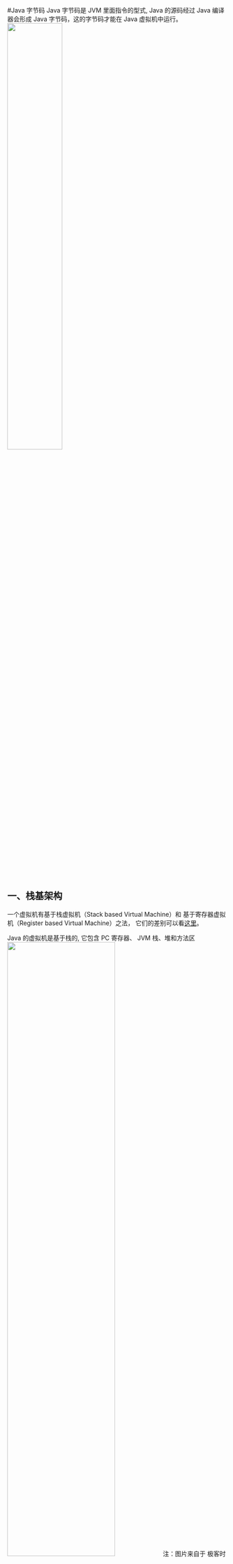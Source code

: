 #Java 字节码
Java 字节码是 JVM 里面指令的型式, Java 的源码经过 Java 编译器会形成 Java 字节码，这的字节码才能在 Java 虚拟机中运行。
<img src="img/java_byte_1.png" width="50%" height="50%">

## 一、栈基架构
一个虚拟机有基于栈虚拟机（Stack based Virtual Machine）和 基于寄存器虚拟机（Register based Virtual Machine）之法， 它们的差别可以看[这里](https://markfaction.wordpress.com/2012/07/15/stack-based-vs-register-based-virtual-machine-architecture-and-the-dalvik-vm/)。

Java 的虚拟机是基于栈的, 它包含 PC 寄存器、 JVM 栈、堆和方法区
<img src="img/java_byte_2.png" width="70%" height="60%">
注：图片来自于 极客时间专栏《深入拆解 Java 虚拟机》

- **PC 寄存器（program counter)**: Java 程序里面的每一个运行的线程，都有一个 PC 寄存器存储着当前指令的地址。

- **JVM 栈**：对于每一个线程，栈 是用来存放局部变量、方法参数以及返回值的

- **堆**：所有线程共享的内存区域，存放着对象（类的实例化和数组）。对象由垃圾回收器进行再分配

- **方法区**：对于每一个加载的类，方法区里面都存放着方法的代码，以及符号表（对象或字段的引用）以及常量池中的常量

JVM 的栈是由一系列的 Frame 组成的，它包含

<img src="img/java_byte_3.png" width="40%" height="40%">
注：图片来自[JVM 内部原理（六）— Java 字节码基础之一](https://www.cnblogs.com/richaaaard/p/6214929.html)

- 一个局部变量数组(Local Variables), 索引从 0 到数组长度减一。数据的长度由编译器计算。除了 **long** 和 **double** 类型值需要两个局部变量的空间存储外，其他类型的值都可以存储在一个局部变量里；

- 一个用来存储中间变量的操作栈(Operand Stack)。该中间变量的作用充当指令的操作数，或者存放方法调用的参数。它是一个后进先出（LIFO）栈

## 二、JVM 数据类型
JVM 定义的数据类型有：

- 基本数据类型：
  - 数字类型
  
 | 类型 | 位数|
| --- | --- |
|byte| 8位 | 
|short| 16位|
|int | 32 位|
|long | 64 位 |
|char | 16 位|
| float | 32 位 单精度|
|double | 64 位 双精度|
 
  - boolean 类型
  - returenAdress: 指令指针，指向一条虚拟机指令的操作码
  
- 引用类型

    - 类类型 class type
    - 集合类型 array type
    - 接口类型 interface type
  
## 三、指令
Java 字节码的指令有一个 JVM 数据类型前缀和操作名组成，例如 idd 指令是由 "i" 表示 int 类型数据和 “add"相加操作组成，因此 iadd 表示对 int 类型数值求和。

根据指令的性质，可以分为以下类型：

- 加载和存储指令
- 运算指令
- 转移指令
- 对象创建和访问指令
- 操作数栈管理指令
- 控制转移指令
- 方法调用和返回指令
- 异常处理指令
- 同步指令

下面有详细的说明

#### 1.加载和存储指令
加载和存储指令用于数据在栈帧（Frame）中的局部变量数组（Local Variables）和操作栈（Operand Stack）之间来回传输；

具体为:

- 将一个局部变量加载到操作栈： iload, xxxload
- 将一个数值从操作数栈存储到局部变量表： istore,  xxxstore
- 将一个常量加载到操作数栈：bipush, xxxpush,  iconst_xxx, ladc_w, ladc2_w, aconst_null 等
- 扩充局部变量表的访问索引的指令： wide

例如：
例子1：
Calc.java 文件

```java
public class Calc {
	public int calc(){
		int a = 100;
		int b = 200;
		int c = 300;
		return (a + b ) * c;
	}
}
```
通过命令
> javac Calc.java  

会生成 Calc.class 文件
然后在通过命令 javap 可以看到相应的字节码

> javap -v Calc.class

相应的字节码

```java
  public int calc();
    descriptor: ()I
    flags: ACC_PUBLIC
    Code:
      stack=2, locals=4, args_size=1
         0: bipush        100
         2: istore_1
         3: sipush        200
         6: istore_2
         7: sipush        300
        10: istore_3
        11: iload_1
        12: iload_2
        13: iadd
        14: iload_3
        15: imul
        16: ireturn
```
执行过程

<img src="img/java_byte_4.png" width="70%" height="60%">
<img src="img/java_byte_5.png" width="70%" height="60%">
<img src="img/java_byte_6.png" width="70%" height="60%">

*注：图片来自于周志明《深入理解 Java 虚拟机》*


#### 2.运算指令
运算指令用于对两个操作栈上的值进行某种特定运算，并把结果重新存入到操作栈顶。
分为两类：对整形数据进行运算的指令和对浮点型数据进行运算的指令。

- 加法指令： iadd, ladd, fadd, dadd
- 减法指令： isub, lsub, fsub, dsub
- 乘法指令： imul, lmul, fmul, dmul
- 除法指令： idiv, ldiv, fdiv, ddiv
- 求余指令： irem, lrem, frem, drem
- 取反指令： ineg, lneg, fneg, dneg
- 位移指令： ishl, ishr, iushr, lshl, lshr, lushr
- 按位或指令：ior, lor
- 按位与指令： iand, land
- 按位异或指令：ixor, lxor
- 局部变量自增指令：iinc
- 比较指令：dcmpg, dcmpl, fcmpg, fcmpl, lcmp

上面例子1中的执行偏移地址13指令 iadd 就是将操作栈顶中两个数 200 加上 100, 再把它的和 300 压回栈。

在除非指令（idiv, ldiv）以及求余指令（irem 和 lrem ）中， 当出现除数为零时会导致虚拟机抛出 ArithmeticException 异常

#### 3.转换指令
转换指令可以将两种不同的数值类型进行相互转换，一般用于显示类型转换
包含： i2b, i2c, i2s, l2i, f2i, f2l, d2i, d2l 和 d2f
其中 i 是 int, b 是 byte, c 是 char, s 是 short, l 是long, f 是 float, d 是 double 类型

例子2：
java 源码

```java
public class Test {
	public static void main(String[] args) {
			long zz = 10000;
			int yy = (int)zz;
			int a = 1;
			int b = 2;
			int c = a + b;
		}
}
```
用 javap 生成的字节码是

```java
  public static void main(java.lang.String[]);
    descriptor: ([Ljava/lang/String;)V
    flags: ACC_PUBLIC, ACC_STATIC
    Code:
      stack=2, locals=7, args_size=1
         0: ldc2_w        #2                  // long 10000l , 将常量 1000l 加载到操作栈
         3: lstore_1
         4: lload_1
         5: l2i         // 这里对应 int yy = (int)zz; 进行强转
         6: istore_3
         7: iconst_1
         8: istore        4
        10: iconst_2
        11: istore        5
        13: iload         4
        15: iload         5
        17: iadd
        18: istore        6
        20: return
}
```

#### 4.对象创建与访问指令
在 Java　中一切皆为对象，类实例和数组都是对象，但是 Java 虚拟机对类实例和数组的创建与操作使用了不同的字节码指令。

- 创建类实例的指令： new
- 创建数组的指令： newarray, anewarry, multianewarray
- 访问类字段（static 字段）和实例字段（非 static 字段）的指令： getfield, putfield, getstatic, putstatic
- 把一个数组元素加载到操作栈的指令： baload, caload, saload, iaload, laload, faload, daload, aaload
- 把一个操作数栈的值存储到数组元素中的指令： bastore, castore, sastore, iastore, fastore, dastore, aastore
- 取数组长度的指令 ： arraylength
- 检查类实例类型的指令： instanceof, checkcast

例3：

```java
public class Test {

    public static void main(String[] args) {
        ByteTest byteTest = new ByteTest();
        byteTest.name = "zhangsan";
        byteTest.age = 13;

        String[] list = new String[1];
        list[0] = "one";
        int size = list.length;
    }

    public static class ByteTest{

        public static String name;

        public int age;
    }
}
```
生成的部分字节码

```java
 public static void main(java.lang.String[]);
    descriptor: ([Ljava/lang/String;)V
    flags: ACC_PUBLIC, ACC_STATIC
    Code:
      stack=3, locals=4, args_size=1
         0: new           #2                  // new 指令，new 一个 ByteTest 对象
         3: dup
         4: invokespecial #3                  // Method com/yxhuang/temp/Test$ByteTest."<init>":()V
         7: astore_1
         8: aload_1
         9: pop
        10: ldc           #4                  // String zhangsan
        12: putstatic     #5                  // 访问 ByteTest 静态字段 name
        15: aload_1
        16: bipush        13
        18: putfield      #6                  // 访问 ByteTest 实例的字段 age
        21: iconst_1
        22: anewarray     #7                  // 创建数组
        25: astore_2
        26: aload_2
        27: iconst_0
        28: ldc           #8                  // String one
        30: aastore
        31: aload_2
        32: arraylength                     // 取数组的长度
        33: istore_3
        34: return

```

#### 5.操作数栈管理指令
包括

- 将操作数栈的栈顶一个或两个元素出栈： pop, pop2
- 复制栈顶一个或两个数值并将复制值或双份的复制值重新压入栈顶：dup, dup2, dup_x1, dup_x2, dup2_x1, dup2_x2;
- 将栈最顶端的两个数值互换： swap

其中 pop 是将栈顶一个元素出栈，pop2 是将栈顶的两个元素出栈；

dup 是复制栈顶数值并将复制值压入栈顶， dup2 是复制栈顶一个（对于 long 或 double 类型）或 两个（非 long, double 类型）的数值弹出；

dup_x1 是复制栈顶的值并将两个复制值压入栈顶，dup_x2 复制栈顶一个（对于 long 或 double 类型）或 两个（非 long, double 类型）的数值并压入栈顶；

dup2_x1 是 dup_x1 的双倍版本， dup2_x2 是 dup_x2 的双倍版本；

<img src="img/java_byte_7.jpg" width="70%" height="60%">

*注：图片来自于[JVM 内部原理（六）— Java 字节码基础之一](https://www.cnblogs.com/richaaaard/p/6214929.html)*

在 java 中 long 和 double 类型需要占用两个存储空间，为了交换两个 double　值，需要　dup2_x2

<img src="img/java_byte_8.png" width="70%" height="60%">

#### 6.控制转移指令
控制转移指令可以让 Java 虚拟机有条件或无条件地从指定的位置指令而不是控制转移指令的下一条指令继续执行程序

- 条件分支

| 指令 | 例子|说明  |
| --- | --- | --- |
|ifeq| if (i == 0)<br>if (bool == false) |当栈顶 int 型数值等于0 或者是 false 跳转 |
|ifne| if (i != 0) <br> if (bool == true)|当栈顶 int 型数值不等于0 或者是 true 跳转|  
|ifge| if (i >= 0)| 当栈顶 int 型数值大于或等于0时跳转|
|ifgt| if (i > 0)|当栈顶 int 型数值大于0时跳转|
|ifle| if (i <= 0)|当栈顶 int 型数值小于或等于0时跳转|
|iflt| if (i < 0)|当栈顶 int 型数值小于0时跳转|
|if_icmple||比较栈顶两个 int 型数值的大小，当结果小于或等于0时跳转|

- 复合条件分支
    - tableswitch, 用于 switch 条件跳转， case 值连续（可变长度指令）
    - lookupswitch, 用于 switch 条件跳转， case 值不连续（可变长度指令）

- 无条件分支
    - goto, 无条件跳转
    
在 Java 虚拟机中，各种类型的比较最终都会转化为 int 类型的比较。

例4：

```java
static int gt(int a, int b){
    if (a > b){
        return 1;
    } else {
        return -1;
    }
}

// 生成的字节码
  static int gt(int, int);
    descriptor: (II)I
    flags: ACC_STATIC
    Code:
      stack=2, locals=2, args_size=2
         0: iload_0                 // 将 a 入栈 local[0]{a}
         1: iload_1                 // 将 b 入栈 local[1]{b}
         2: if_icmple     7         // 如果 local[0] <= local[1] 跳去 7 ，即 iconst_m1
         5: iconst_1     // 将 int 型 1 推送至栈顶
         6: ireturn      // 返回
         7: iconst_m1    // 将 int 型 -1 推送至栈顶
         8: ireturn      // 返回
```
 
 
注意上面的 if_icmple 指令是比较栈顶两个 int 型数值的大小，当结果小于或等于0时跳转， 与我们代码中 a > b 刚好是相反的

<br>
例5：

```java
 static int calc(int count){
        int result = 0;
        while (count > 0){
            result += count--;
        }
        return result;
    }
    
// 字节码
 static int calc(int);
    descriptor: (I)I
    flags: ACC_STATIC
    Code:
      stack=2, locals=2, args_size=1
         0: iconst_0        // count 入栈
         1: istore_1
         2: iload_0
         3: ifle          16   // 当栈顶数值小于或等于0时调到 16， 即跳出 while 选好
         6: iload_1
         7: iload_0
         8: iinc          0, -1   // 自增或自减， 即 count--   
        11: iadd            // result+
        12: istore_1
        13: goto          2 // 回到 2
        16: iload_1
        17: ireturn
```

例6：

```java
 static int calcSwitch(int type){
        int result = 0;
        switch (type){
            case 1:
                result = 10;
                break;
            case 2:
                result = 11;
                break;
        }
        return result;
    }

// 字节码
static int calcSwitch(int);
    descriptor: (I)I
    flags: ACC_STATIC
    Code:
      stack=1, locals=2, args_size=1
         0: iconst_0
         1: istore_1
         2: iload_0
         3: lookupswitch  { // 2
                       1: 28
                       2: 34
                 default: 37
            }
        28: bipush        10
        30: istore_1
        31: goto          37
        34: bipush        11
        36: istore_1
        37: iload_1
        38: ireturn
```
    
#### 7.方法调用和返回指令
- invokevirtual 指令用于调用对象的实例方法，根据对象的实际类型进行分派；
- invokeinterface 指令用于调用接口方法，会在运行时搜索一个实现了这个接口方法的对象，找出合适的方法进行调用；
- invokespecial 指令用于调用一些需要特效处理的实例方法，包括实例初始化方法、私有方法和父类方法
- invokestatic 指令调用类方法（static 方法）
- invokedynamic 指令用于在运行时动态解析出调用点限定符所引用的方法，并执行该方法

#### 8.异常处理指令
arthrow 指令是 Java 程序中显式抛出异常的操作（throw 语句）

#### 9.同步指令
 同步一段指令集序列通常是由 Java 语言中的 synchroined 语句来表示， Java 虚拟机的指令集中有 monitorenter 和 monitorexit 两条指令来支持 synchronizd.
 
 例7：
 
 ```java
   static void sycn(Object object){
        synchronized (object){

        }
    }
    
    // 相应的字节码
    static void sycn(java.lang.Object);
    descriptor: (Ljava/lang/Object;)V
    flags: ACC_STATIC
    Code:
      stack=2, locals=3, args_size=1
         0: aload_0
         1: dup
         2: astore_1
         3: monitorenter
         4: aload_1
         5: monitorexit
         6: goto          14
         9: astore_2
        10: aload_1
        11: monitorexit
        12: aload_2
        13: athrow
        14: return
 ```
 
 每条 monitorenter 指令都必须有其对应的 monitorexit 指令，上面例子中的 3 和 5 是对应的。9 是处理异常的，这是编译器会自动产生一个异常处理，同步指令也需要在异常的时候退出，11 monitorexit 就是编译器自动生成在异常时退出的指令。

## 四、参考
1.[【译】如何阅读 Java 字节码](http://wl9739.github.io/2018/07/17/%E5%A6%82%E4%BD%95%E9%98%85%E8%AF%BB-Java-%E5%AD%97%E8%8A%82%E7%A0%81/)
2. [JVM 内部原理（六）— Java 字节码基础之一](https://www.cnblogs.com/richaaaard/p/6214929.html)
3. 周志明《深入理解 Java 虚拟机》

